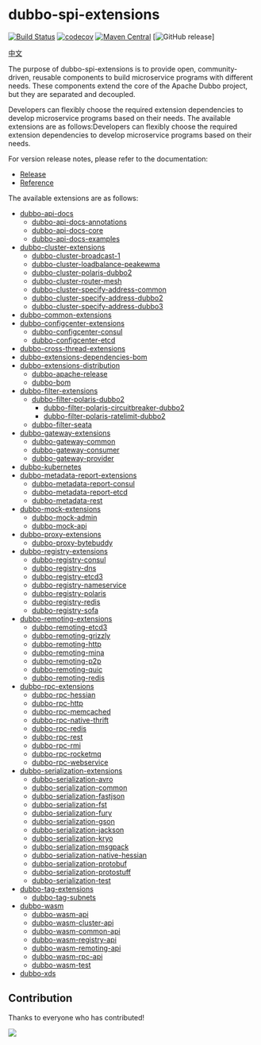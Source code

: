 # dubbo-spi-extensions
[![Build Status](https://travis-ci.org/apache/dubbo-spi-extensions.svg?branch=master)](https://travis-ci.org/apache/dubbo-spi-extensions)
[![codecov](https://codecov.io/gh/apache/dubbo-spi-extensions/branch/master/graph/badge.svg)](https://codecov.io/gh/apache/dubbo-spi-extensions)
[![Maven Central](https://img.shields.io/maven-central/v/org.apache.dubbo/dubbo-spi-extensions.svg)](https://search.maven.org/search?q=g:org.apache.dubbo%20AND%20a:dubbo-spi-extensions)
[![GitHub release](https://img.shields.io/github/release/apache/dubbo-spi-extensions.svg)]

[中文](./README_CN.md)

The purpose of dubbo-spi-extensions is to provide open, community-driven, reusable components to build microservice programs with different needs. These components extend the core of the Apache Dubbo project, but they are separated and decoupled.

Developers can flexibly choose the required extension dependencies to develop microservice programs based on their needs. The available extensions are as follows:Developers can flexibly choose the required extension dependencies to develop microservice programs based on their needs. 

For version release notes, please refer to the documentation:
- [Release](https://cn.dubbo.apache.org/zh-cn/download/spi-extensions/)
- [Reference](https://cn.dubbo.apache.org/zh-cn/overview/mannual/java-sdk/reference-manual/spi/overview/)

The available extensions are as follows:

- [dubbo-api-docs](dubbo-api-docs)
  - [dubbo-api-docs-annotations](dubbo-api-docs/dubbo-api-docs-annotations)
  - [dubbo-api-docs-core](dubbo-api-docs/dubbo-api-docs-core)
  - [dubbo-api-docs-examples](dubbo-api-docs/dubbo-api-docs-examples)
- [dubbo-cluster-extensions](dubbo-cluster-extensions)
  - [dubbo-cluster-broadcast-1](dubbo-cluster-extensions/dubbo-cluster-broadcast-1)
  - [dubbo-cluster-loadbalance-peakewma](dubbo-cluster-extensions/dubbo-cluster-loadbalance-peakewma)
  - [dubbo-cluster-polaris-dubbo2](dubbo-cluster-extensions/dubbo-cluster-polaris-dubbo2)
  - [dubbo-cluster-router-mesh](dubbo-cluster-extensions/dubbo-cluster-router-mesh)
  - [dubbo-cluster-specify-address-common](dubbo-cluster-extensions/dubbo-cluster-specify-address-common)
  - [dubbo-cluster-specify-address-dubbo2](dubbo-cluster-extensions/dubbo-cluster-specify-address-dubbo2)
  - [dubbo-cluster-specify-address-dubbo3](dubbo-cluster-extensions/dubbo-cluster-specify-address-dubbo3)
- [dubbo-common-extensions](dubbo-common-extensions)
- [dubbo-configcenter-extensions](dubbo-configcenter-extensions)
  - [dubbo-configcenter-consul](dubbo-configcenter-extensions/dubbo-configcenter-consul)
  - [dubbo-configcenter-etcd](dubbo-configcenter-extensions/dubbo-configcenter-etcd)
- [dubbo-cross-thread-extensions](dubbo-cross-thread-extensions)
- [dubbo-extensions-dependencies-bom](dubbo-extensions-dependencies-bom)
- [dubbo-extensions-distribution](dubbo-extensions-distribution)
  - [dubbo-apache-release](dubbo-extensions-distribution/dubbo-apache-release)
  - [dubbo-bom](dubbo-extensions-distribution/dubbo-bom)
- [dubbo-filter-extensions](dubbo-filter-extensions)
  - [dubbo-filter-polaris-dubbo2](dubbo-filter-extensions/dubbo-filter-polaris-dubbo2)
    - [dubbo-filter-polaris-circuitbreaker-dubbo2](dubbo-filter-extensions/dubbo-filter-polaris-dubbo2/dubbo-filter-polaris-circuitbreaker-dubbo2)
    - [dubbo-filter-polaris-ratelimit-dubbo2](dubbo-filter-extensions/dubbo-filter-polaris-dubbo2/dubbo-filter-polaris-ratelimit-dubbo2)
  - [dubbo-filter-seata](dubbo-filter-extensions/dubbo-filter-seata)
- [dubbo-gateway-extensions](dubbo-gateway-extensions)
  - [dubbo-gateway-common](dubbo-gateway-extensions/dubbo-gateway-common)
  - [dubbo-gateway-consumer](dubbo-gateway-extensions/dubbo-gateway-consumer)
  - [dubbo-gateway-provider](dubbo-gateway-extensions/dubbo-gateway-provider)
- [dubbo-kubernetes](dubbo-kubernetes)
- [dubbo-metadata-report-extensions](dubbo-metadata-report-extensions)
  - [dubbo-metadata-report-consul](dubbo-metadata-report-extensions/dubbo-metadata-report-consul)
  - [dubbo-metadata-report-etcd](dubbo-metadata-report-extensions/dubbo-metadata-report-etcd)
  - [dubbo-metadata-rest](dubbo-metadata-report-extensions/dubbo-metadata-rest)
- [dubbo-mock-extensions](dubbo-mock-extensions)
  - [dubbo-mock-admin](dubbo-mock-extensions/dubbo-mock-admin)
  - [dubbo-mock-api](dubbo-mock-extensions/dubbo-mock-api)
- [dubbo-proxy-extensions](dubbo-proxy-extensions)
  - [dubbo-proxy-bytebuddy](dubbo-proxy-extensions/dubbo-proxy-bytebuddy)
- [dubbo-registry-extensions](dubbo-registry-extensions)
  - [dubbo-registry-consul](dubbo-registry-extensions/dubbo-registry-consul)
  - [dubbo-registry-dns](dubbo-registry-extensions/dubbo-registry-dns)
  - [dubbo-registry-etcd3](dubbo-registry-extensions/dubbo-registry-etcd3)
  - [dubbo-registry-nameservice](dubbo-registry-extensions/dubbo-registry-nameservice)
  - [dubbo-registry-polaris](dubbo-registry-extensions/dubbo-registry-polaris)
  - [dubbo-registry-redis](dubbo-registry-extensions/dubbo-registry-redis)
  - [dubbo-registry-sofa](dubbo-registry-extensions/dubbo-registry-sofa)
- [dubbo-remoting-extensions](dubbo-remoting-extensions)
  - [dubbo-remoting-etcd3](dubbo-remoting-extensions/dubbo-remoting-etcd3)
  - [dubbo-remoting-grizzly](dubbo-remoting-extensions/dubbo-remoting-grizzly)
  - [dubbo-remoting-http](dubbo-remoting-extensions/dubbo-remoting-http)
  - [dubbo-remoting-mina](dubbo-remoting-extensions/dubbo-remoting-mina)
  - [dubbo-remoting-p2p](dubbo-remoting-extensions/dubbo-remoting-p2p)
  - [dubbo-remoting-quic](dubbo-remoting-extensions/dubbo-remoting-quic)
  - [dubbo-remoting-redis](dubbo-remoting-extensions/dubbo-remoting-redis)
- [dubbo-rpc-extensions](dubbo-rpc-extensions)
  - [dubbo-rpc-hessian](dubbo-rpc-extensions/dubbo-rpc-hessian)
  - [dubbo-rpc-http](dubbo-rpc-extensions/dubbo-rpc-http)
  - [dubbo-rpc-memcached](dubbo-rpc-extensions/dubbo-rpc-memcached)
  - [dubbo-rpc-native-thrift](dubbo-rpc-extensions/dubbo-rpc-native-thrift)
  - [dubbo-rpc-redis](dubbo-rpc-extensions/dubbo-rpc-redis)
  - [dubbo-rpc-rest](dubbo-rpc-extensions/dubbo-rpc-rest)
  - [dubbo-rpc-rmi](dubbo-rpc-extensions/dubbo-rpc-rmi)
  - [dubbo-rpc-rocketmq](dubbo-rpc-extensions/dubbo-rpc-rocketmq)
  - [dubbo-rpc-webservice](dubbo-rpc-extensions/dubbo-rpc-webservice)
- [dubbo-serialization-extensions](dubbo-serialization-extensions)
  - [dubbo-serialization-avro](dubbo-serialization-extensions/dubbo-serialization-avro)
  - [dubbo-serialization-common](dubbo-serialization-extensions/dubbo-serialization-common)
  - [dubbo-serialization-fastjson](dubbo-serialization-extensions/dubbo-serialization-fastjson)
  - [dubbo-serialization-fst](dubbo-serialization-extensions/dubbo-serialization-fst)
  - [dubbo-serialization-fury](dubbo-serialization-extensions/dubbo-serialization-fury)
  - [dubbo-serialization-gson](dubbo-serialization-extensions/dubbo-serialization-gson)
  - [dubbo-serialization-jackson](dubbo-serialization-extensions/dubbo-serialization-jackson)
  - [dubbo-serialization-kryo](dubbo-serialization-extensions/dubbo-serialization-kryo)
  - [dubbo-serialization-msgpack](dubbo-serialization-extensions/dubbo-serialization-msgpack)
  - [dubbo-serialization-native-hessian](dubbo-serialization-extensions/dubbo-serialization-native-hessian)
  - [dubbo-serialization-protobuf](dubbo-serialization-extensions/dubbo-serialization-protobuf)
  - [dubbo-serialization-protostuff](dubbo-serialization-extensions/dubbo-serialization-protostuff)
  - [dubbo-serialization-test](dubbo-serialization-extensions/dubbo-serialization-test)
- [dubbo-tag-extensions](dubbo-tag-extensions)
  - [dubbo-tag-subnets](dubbo-tag-extensions/dubbo-tag-subnets)
- [dubbo-wasm](dubbo-wasm)
  - [dubbo-wasm-api](dubbo-wasm/dubbo-wasm-api)
  - [dubbo-wasm-cluster-api](dubbo-wasm/dubbo-wasm-cluster-api)
  - [dubbo-wasm-common-api](dubbo-wasm/dubbo-wasm-common-api)
  - [dubbo-wasm-registry-api](dubbo-wasm/dubbo-wasm-registry-api)
  - [dubbo-wasm-remoting-api](dubbo-wasm/dubbo-wasm-remoting-api)
  - [dubbo-wasm-rpc-api](dubbo-wasm/dubbo-wasm-rpc-api)
  - [dubbo-wasm-test](dubbo-wasm/dubbo-wasm-test)
- [dubbo-xds](dubbo-xds)

## Contribution


Thanks to everyone who has contributed!


<a href="https://github.com/apache/dubbo-spi-extensions/graphs/contributors">
  <img src="https://contributors-img.web.app/image?repo=apache/dubbo-spi-extensions" />
</a>



